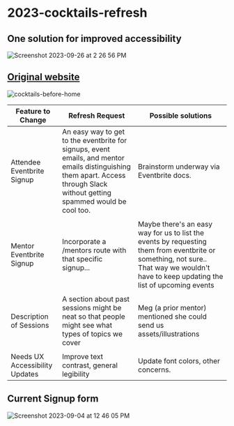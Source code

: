 # 2023-cocktails-refresh

## One solution for improved accessibility

![Screenshot 2023-09-26 at 2 26 56 PM](https://github.com/j-kincaid/2023-cocktails-refresh/assets/11914762/bde7c4fe-f1dc-417e-a5fd-27826246d792)


## [Original website](https://codingandcocktails.kcwomenintech.org/#home)

![cocktails-before-home](https://github.com/j-kincaid/2023-cocktails-refresh/assets/11914762/c91531bf-d7e3-49fb-aae5-f324efc49a5c)


| Feature to Change | Refresh Request | Possible solutions |
| --- | ------ | -------- |    
| Attendee Eventbrite Signup | An easy way to get to the eventbrite for signups, event emails, and mentor emails distinguishing them apart. Access through Slack without getting spammed would be cool too. | Brainstorm underway via Eventbrite docs. | 
|    |       |       |      
| Mentor Eventbrite Signup | Incorporate a /mentors route with that specific signup... | Maybe there's an easy way for us to list the events by requesting them from eventbrite or something, not sure.. That way we wouldn't have to keep updating the list of upcoming events | 
|    |       |       |      
| Description of Sessions | A section about past sessions might be neat so that people might see what types of topics we cover |  Meg (a prior mentor) mentioned she could send us assets/illustrations |
|    |       |       |      
| Needs UX Accessibility Updates | Improve text contrast, general legibility |  Update font colors, other concerns. |

## Current Signup form

![Screenshot 2023-09-04 at 12 46 05 PM](https://github.com/j-kincaid/2023-cocktails-refresh/assets/11914762/d03ec2ed-dae9-4d43-b38d-879d507dbb40)

